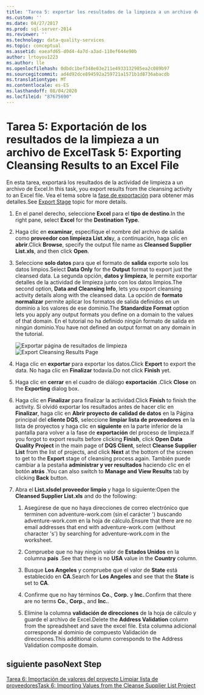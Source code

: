 ```yaml
---
title: 'Tarea 5: exportar los resultados de la limpieza a un archivo de Excel | Microsoft Docs'
ms.custom: ''
ms.date: 04/27/2017
ms.prod: sql-server-2014
ms.reviewer: ''
ms.technology: data-quality-services
ms.topic: conceptual
ms.assetid: eaeafd65-d0d4-4a7d-a3ad-110ef644e90b
author: lrtoyou1223
ms.author: lle
ms.openlocfilehash: 0dbdc1bef348e03e211e4933132985ea2c089b97
ms.sourcegitcommit: ad4d92dce894592a259721a1571b1d8736abacdb
ms.translationtype: MT
ms.contentlocale: es-ES
ms.lasthandoff: 08/04/2020
ms.locfileid: "87675690"
---
```

# <a name="task-5-exporting-cleansing-results-to-an-excel-file"></a><span data-ttu-id="d4e10-102">Tarea 5: Exportación de los resultados de la limpieza a un archivo de Excel</span><span class="sxs-lookup"><span data-stu-id="d4e10-102">Task 5: Exporting Cleansing Results to an Excel File</span></span>
  <span data-ttu-id="d4e10-103">En esta tarea, exportará los resultados de la actividad de limpieza a un archivo de Excel.</span><span class="sxs-lookup"><span data-stu-id="d4e10-103">In this task, you export results from the cleansing activity to an Excel file.</span></span> <span data-ttu-id="d4e10-104">Vea el tema sobre la [fase de exportación](https://msdn.microsoft.com/library/hh213061.aspx#Export) para obtener más detalles.</span><span class="sxs-lookup"><span data-stu-id="d4e10-104">See [Export Stage](https://msdn.microsoft.com/library/hh213061.aspx#Export) topic for more details.</span></span>  
  
1.  <span data-ttu-id="d4e10-105">En el panel derecho, seleccione **Excel** para el **tipo de destino**.</span><span class="sxs-lookup"><span data-stu-id="d4e10-105">In the right pane, select **Excel** for the **Destination Type**.</span></span>  
  
2.  <span data-ttu-id="d4e10-106">Haga clic en **examinar**, especifique el nombre del archivo de salida como **proveedor con limpieza List.xls**y, a continuación, haga clic en **abrir**.</span><span class="sxs-lookup"><span data-stu-id="d4e10-106">Click **Browse**, specify the output file name as **Cleansed Supplier List.xls**, and then click **Open**.</span></span>  
  
3.  <span data-ttu-id="d4e10-107">Seleccione **solo datos** para que el formato de **salida** exporte solo los datos limpios.</span><span class="sxs-lookup"><span data-stu-id="d4e10-107">Select **Data Only** for the **Output** format to export just the cleansed data.</span></span> <span data-ttu-id="d4e10-108">La segunda opción, **datos y limpieza**, le permite exportar detalles de la actividad de limpieza junto con los datos limpios.</span><span class="sxs-lookup"><span data-stu-id="d4e10-108">The second option, **Data and Cleansing Info**, lets you export cleansing activity details along with the cleansed data.</span></span> <span data-ttu-id="d4e10-109">La opción de **formato normalizar** permite aplicar los formatos de salida definidos en un dominio a los valores de ese dominio.</span><span class="sxs-lookup"><span data-stu-id="d4e10-109">The **Standardize Format** option lets you apply any output formats you define on a domain to the values of that domain.</span></span> <span data-ttu-id="d4e10-110">En el tutorial no ha definido ningún formato de salida en ningún dominio.</span><span class="sxs-lookup"><span data-stu-id="d4e10-110">You have not defined an output format on any domain in the tutorial.</span></span>  
  
     <span data-ttu-id="d4e10-111">![Exportar página de resultados de limpieza](../../2014/tutorials/media/et-exportingcleansingresultstoanexcelfile.jpg "Exportar página de resultados de limpieza")</span><span class="sxs-lookup"><span data-stu-id="d4e10-111">![Export Cleansing Results Page](../../2014/tutorials/media/et-exportingcleansingresultstoanexcelfile.jpg "Export Cleansing Results Page")</span></span>  
  
4.  <span data-ttu-id="d4e10-112">Haga clic en **exportar** para exportar los datos.</span><span class="sxs-lookup"><span data-stu-id="d4e10-112">Click **Export** to export the data.</span></span> <span data-ttu-id="d4e10-113">No haga clic en **Finalizar** todavía.</span><span class="sxs-lookup"><span data-stu-id="d4e10-113">Do not click **Finish** yet.</span></span>  
  
5.  <span data-ttu-id="d4e10-114">Haga clic en **cerrar** en el cuadro de diálogo **exportación** .</span><span class="sxs-lookup"><span data-stu-id="d4e10-114">Click **Close** on the **Exporting** dialog box.</span></span>  
  
6.  <span data-ttu-id="d4e10-115">Haga clic en **Finalizar** para finalizar la actividad.</span><span class="sxs-lookup"><span data-stu-id="d4e10-115">Click **Finish** to finish the activity.</span></span> <span data-ttu-id="d4e10-116">Si olvidó exportar los resultados antes de hacer clic en **Finalizar**, haga clic en **Abrir proyecto de calidad de datos** en la Página principal del **cliente DQS**, seleccione **limpiar lista de proveedores** en la lista de proyectos y haga clic en **siguiente** en la parte inferior de la pantalla para volver a la fase de **exportación** del proceso de limpieza.</span><span class="sxs-lookup"><span data-stu-id="d4e10-116">If you forgot to export results before clicking **Finish**, click **Open Data Quality Project** in the main page of **DQS Client**, select **Cleanse Supplier List** from the list of projects, and click **Next** at the bottom of the screen to get to the **Export** stage of cleansing process again.</span></span> <span data-ttu-id="d4e10-117">También puede cambiar a la pestaña **administrar y ver resultados** haciendo clic en el botón **atrás** .</span><span class="sxs-lookup"><span data-stu-id="d4e10-117">You can also switch to **Manage and View Results** tab by clicking **Back** button.</span></span>  
  
7.  <span data-ttu-id="d4e10-118">Abra el **List.xlsdel proveedor limpio** y haga lo siguiente:</span><span class="sxs-lookup"><span data-stu-id="d4e10-118">Open the **Cleansed Supplier List.xls** and do the following:</span></span>  
  
    1.  <span data-ttu-id="d4e10-119">Asegúrese de que no haya direcciones de correo electrónico que terminen con adventure-work.com (sin el carácter ') buscando adventure-work.com en la hoja de cálculo.</span><span class="sxs-lookup"><span data-stu-id="d4e10-119">Ensure that there are no email addresses that end with adventure-work.com (without character 's') by searching for adventure-work.com in the worksheet.</span></span>  
  
    2.  <span data-ttu-id="d4e10-120">Compruebe que no hay ningún valor de **Estados Unidos** en la columna **país** .</span><span class="sxs-lookup"><span data-stu-id="d4e10-120">See that there is no **USA** value in the **Country** column.</span></span>  
  
    3.  <span data-ttu-id="d4e10-121">Busque **Los Angeles** y compruebe que el valor de **State** está establecido en **CA**.</span><span class="sxs-lookup"><span data-stu-id="d4e10-121">Search for **Los Angeles** and see that the **State** is set to **CA**.</span></span>  
  
    4.  <span data-ttu-id="d4e10-122">Confirme que no hay términos **Co.**, **Corp.** y **Inc.**.</span><span class="sxs-lookup"><span data-stu-id="d4e10-122">Confirm that there are no terms **Co.**, **Corp.**, and **Inc.**.</span></span>  
  
    5.  <span data-ttu-id="d4e10-123">Elimine la columna **validación de direcciones** de la hoja de cálculo y guarde el archivo de Excel.</span><span class="sxs-lookup"><span data-stu-id="d4e10-123">Delete the **Address Validation** column from the spreadsheet and save the excel file.</span></span> <span data-ttu-id="d4e10-124">Esta columna adicional corresponde al dominio de compuesto Validación de direcciones.</span><span class="sxs-lookup"><span data-stu-id="d4e10-124">This additional column corresponds to the Address Validation composite domain.</span></span>  
  
## <a name="next-step"></a><span data-ttu-id="d4e10-125">siguiente paso</span><span class="sxs-lookup"><span data-stu-id="d4e10-125">Next Step</span></span>  
 [<span data-ttu-id="d4e10-126">Tarea 6: Importación de valores del proyecto Limpiar lista de proveedores</span><span class="sxs-lookup"><span data-stu-id="d4e10-126">Task 6: Importing Values from the Cleanse Supplier List Project</span></span>](../../2014/tutorials/task-6-importing-values-from-the-cleanse-supplier-list-project.md)  
  
  
